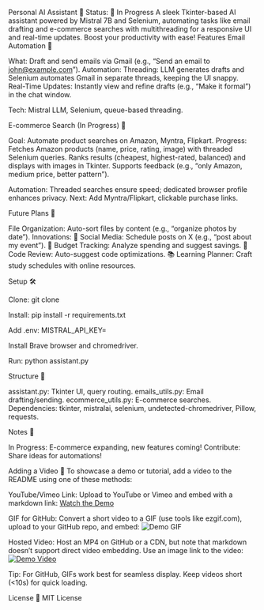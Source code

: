 Personal AI Assistant 🧠
Status: 🚧 In Progress
A sleek Tkinter-based AI assistant powered by Mistral 7B and Selenium, automating tasks like email drafting and e-commerce searches with multithreading for a responsive UI and real-time updates. Boost your productivity with ease!
Features
Email Automation 📧

What: Draft and send emails via Gmail (e.g., “Send an email to john@example.com”).
Automation:
Threading: LLM generates drafts and Selenium automates Gmail in separate threads, keeping the UI snappy.
Real-Time Updates: Instantly view and refine drafts (e.g., “Make it formal”) in the chat window.


Tech: Mistral LLM, Selenium, queue-based threading.

E-commerce Search (In Progress) 🛒

Goal: Automate product searches on Amazon, Myntra, Flipkart.
Progress:
Fetches Amazon products (name, price, rating, image) with threaded Selenium queries.
Ranks results (cheapest, highest-rated, balanced) and displays with images in Tkinter.
Supports feedback (e.g., “only Amazon, medium price, better pattern”).


Automation: Threaded searches ensure speed; dedicated browser profile enhances privacy.
Next: Add Myntra/Flipkart, clickable purchase links.

Future Plans 🔮

File Organization: Auto-sort files by content (e.g., “organize photos by date”).
Innovations:
📢 Social Media: Schedule posts on X (e.g., “post about my event”).
💸 Budget Tracking: Analyze spending and suggest savings.
📝 Code Review: Auto-suggest code optimizations.
📚 Learning Planner: Craft study schedules with online resources.



Setup 🛠️

Clone: git clone <repo-url>

Install: pip install -r requirements.txt

Add .env:
MISTRAL_API_KEY=<your-key>


Install Brave browser and chromedriver.

Run: python assistant.py


Structure 📂

assistant.py: Tkinter UI, query routing.
emails_utils.py: Email drafting/sending.
ecommerce_utils.py: E-commerce searches.
Dependencies: tkinter, mistralai, selenium, undetected-chromedriver, Pillow, requests.

Notes 📝

In Progress: E-commerce expanding, new features coming!
Contribute: Share ideas for automations!

Adding a Video 🎥
To showcase a demo or tutorial, add a video to the README using one of these methods:

YouTube/Vimeo Link: Upload to YouTube or Vimeo and embed with a markdown link:
[Watch the Demo](https://www.youtube.com/watch?v=your-video-id)


GIF for GitHub: Convert a short video to a GIF (use tools like ezgif.com), upload to your GitHub repo, and embed:
![Demo GIF](path/to/demo.gif)


Hosted Video: Host an MP4 on GitHub or a CDN, but note that markdown doesn’t support direct video embedding. Use an image link to the video:
[![Demo Video](path/to/thumbnail.png)](path/to/video.mp4)


Tip: For GitHub, GIFs work best for seamless display. Keep videos short (<10s) for quick loading.


License 📜
MIT License
